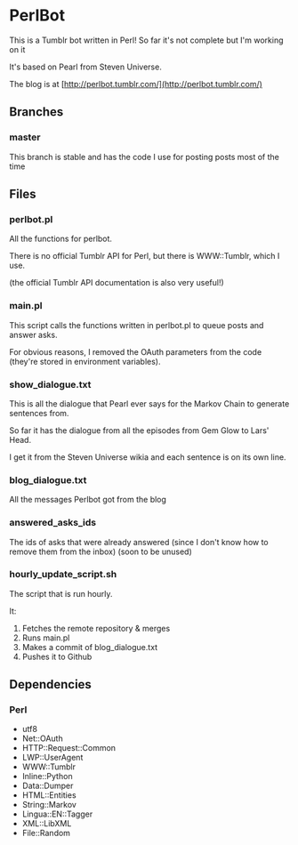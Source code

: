 # PerlBot
This is a Tumblr bot written in Perl! So far it's not complete but I'm working on it

It's based on Pearl from Steven Universe.

The blog is at [http://perlbot.tumblr.com/](http://perlbot.tumblr.com/)

## Branches
### master
This branch is stable and has the code I use for posting posts most of the time

## Files
### perlbot.pl
All the functions for perlbot.

There is no official Tumblr API for Perl, but there is WWW::Tumblr, which I use.

(the official Tumblr API documentation is also very useful!)

### main.pl
This script calls the functions written in perlbot.pl to queue posts and answer asks.

For obvious reasons, I removed the OAuth parameters from the code (they're stored in environment variables).

### show_dialogue.txt
This is all the dialogue that Pearl ever says for the Markov Chain to generate sentences from.

So far it has the dialogue from all the episodes from Gem Glow to Lars' Head.

I get it from the Steven Universe wikia and each sentence is on its own line.

### blog_dialogue.txt
All the messages Perlbot got from the blog

### answered\_asks\_ids
The ids of asks that were already answered (since I don't know how to remove them from the inbox) (soon to be unused)

### hourly\_update\_script.sh
The script that is run hourly.

It:
1.	Fetches the remote repository & merges
2.	Runs main.pl
3.	Makes a commit of blog_dialogue.txt
4.	Pushes it to Github

## Dependencies
### Perl
*	utf8
*	Net::OAuth
*	HTTP::Request::Common
*	LWP::UserAgent
*	WWW::Tumblr
*	Inline::Python
*	Data::Dumper
*	HTML::Entities
*	String::Markov
*	Lingua::EN::Tagger
*	XML::LibXML
*	File::Random
